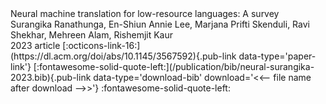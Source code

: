 <publication>
  <pub-title>Neural machine translation for low-resource languages: A survey</pub-title><br/>
  <pub-authors>Surangika Ranathunga, En-Shiun Annie Lee, Marjana Prifti Skenduli, Ravi Shekhar, Mehreen Alam, Rishemjit Kaur</pub-authors><br/>
  <pub-year>2023</pub-year>
  <entry-type>article</entry-type>
  [:octicons-link-16:](https://dl.acm.org/doi/abs/10.1145/3567592){.pub-link data-type='paper-link'}
  [:fontawesome-solid-quote-left:](/publication/bib/neural-surangika-2023.bib){.pub-link data-type='download-bib' download='<<-- file name after download -->>'}
  <bibtex-copy title='Copy to clipboard' data-clipboard-text='@article{ranathunga2023neural,
  title={Neural machine translation for low-resource languages: A survey},
  author={Ranathunga, Surangika and Lee, En-Shiun Annie and Prifti Skenduli, Marjana and Shekhar, Ravi and Alam, Mehreen and Kaur, Rishemjit},
  journal={ACM Computing Surveys},
  volume={55},
  number={11},
  pages={1--37},
  year={2023},
  publisher={ACM New York, NY}
}'>:fontawesome-solid-quote-left:</bibtex-copy>
</publication>